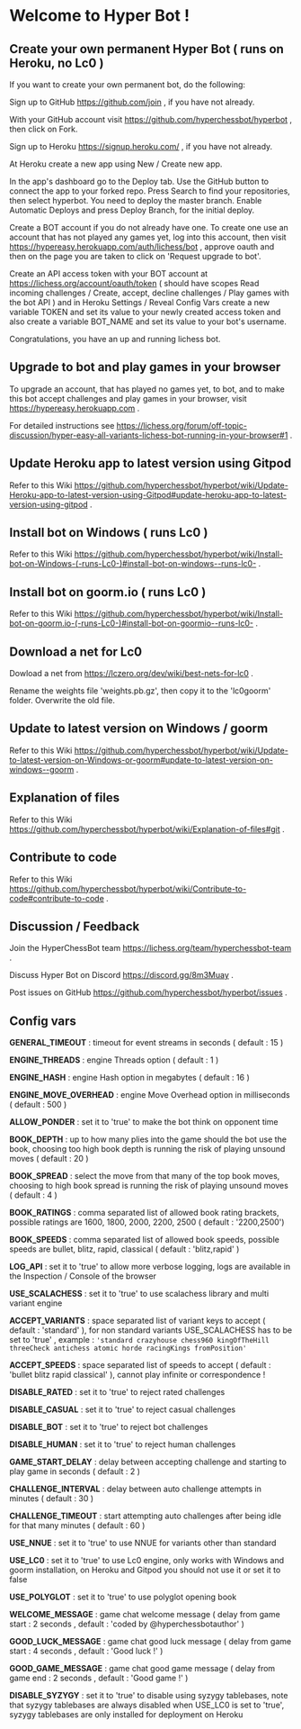 # Welcome to Hyper Bot !
## Create your own permanent Hyper Bot ( runs on Heroku, no Lc0 )
If you want to create your own permanent bot, do the following:  
  
Sign up to GitHub https://github.com/join , if you have not already.  
  
With your GitHub account visit https://github.com/hyperchessbot/hyperbot , then click on Fork.  
  
Sign up to Heroku https://signup.heroku.com/ , if you have not already.  
  
At Heroku create a new app using New / Create new app.  
  
In the app's dashboard go to the Deploy tab. Use the GitHub button to connect the app to your forked repo. Press Search to find your repositories, then select hyperbot. You need to deploy the master branch. Enable Automatic Deploys and press Deploy Branch, for the initial deploy.  
  
Create a BOT account if you do not already have one. To create one use an account that has not played any games yet, log into this account, then visit https://hypereasy.herokuapp.com/auth/lichess/bot , approve oauth and then on the page you are taken to click on 'Request upgrade to bot'.  
  
Create an API access token with your BOT account at https://lichess.org/account/oauth/token ( should have scopes Read incoming challenges / Create, accept, decline challenges / Play games with the bot API ) and in Heroku Settings / Reveal Config Vars create a new variable TOKEN and set its value to your newly created access token and also create a variable BOT_NAME and set its value to your bot's username.  
  
Congratulations, you have an up and running lichess bot.
## Upgrade to bot and play games in your browser
To upgrade an account, that has played no games yet, to bot, and to make this bot accept challenges and play games in your browser, visit https://hypereasy.herokuapp.com .  
  
For detailed instructions see https://lichess.org/forum/off-topic-discussion/hyper-easy-all-variants-lichess-bot-running-in-your-browser#1 .
## Update Heroku app to latest version using Gitpod
Refer to this Wiki https://github.com/hyperchessbot/hyperbot/wiki/Update-Heroku-app-to-latest-version-using-Gitpod#update-heroku-app-to-latest-version-using-gitpod .
## Install bot on Windows ( runs Lc0 )
Refer to this Wiki https://github.com/hyperchessbot/hyperbot/wiki/Install-bot-on-Windows-(-runs-Lc0-)#install-bot-on-windows--runs-lc0- .
## Install bot on goorm.io ( runs Lc0 )
Refer to this Wiki https://github.com/hyperchessbot/hyperbot/wiki/Install-bot-on-goorm.io-(-runs-Lc0-)#install-bot-on-goormio--runs-lc0- .
## Download a net for Lc0
Dowload a net from https://lczero.org/dev/wiki/best-nets-for-lc0 .  
  
Rename the weights file 'weights.pb.gz', then copy it to the 'lc0goorm' folder. Overwrite the old file.
## Update to latest version on Windows / goorm
Refer to this Wiki https://github.com/hyperchessbot/hyperbot/wiki/Update-to-latest-version-on-Windows-or-goorm#update-to-latest-version-on-windows--goorm .
## Explanation of files
Refer to this Wiki https://github.com/hyperchessbot/hyperbot/wiki/Explanation-of-files#git .
## Contribute to code
Refer to this Wiki https://github.com/hyperchessbot/hyperbot/wiki/Contribute-to-code#contribute-to-code .
## Discussion / Feedback
Join the HyperChessBot team https://lichess.org/team/hyperchessbot-team .  
  
Discuss Hyper Bot on Discord https://discord.gg/8m3Muay .  
  
Post issues on GitHub https://github.com/hyperchessbot/hyperbot/issues .
## Config vars
**GENERAL_TIMEOUT** : timeout for event streams in seconds ( default : 15 )  
  
**ENGINE_THREADS** : engine Threads option ( default : 1 )  
  
**ENGINE_HASH** : engine Hash option in megabytes ( default : 16 )  
  
**ENGINE_MOVE_OVERHEAD** : engine Move Overhead option in milliseconds ( default : 500 )  
  
**ALLOW_PONDER** : set it to 'true' to make the bot think on opponent time  
  
**BOOK_DEPTH** : up to how many plies into the game should the bot use the book, choosing too high book depth is running the risk of playing unsound moves ( default : 20 )  
  
**BOOK_SPREAD** : select the move from that many of the top book moves, choosing to high book spread is running the risk of playing unsound moves ( default : 4 )  
  
**BOOK_RATINGS** : comma separated list of allowed book rating brackets, possible ratings are 1600, 1800, 2000, 2200, 2500 ( default : '2200,2500')  
  
**BOOK_SPEEDS** : comma separated list of allowed book speeds, possible speeds are bullet, blitz, rapid, classical ( default : 'blitz,rapid' )  
  
**LOG_API** : set it to 'true' to allow more verbose logging, logs are available in the Inspection / Console of the browser  
  
**USE_SCALACHESS** : set it to 'true' to use scalachess library and multi variant engine  
  
**ACCEPT_VARIANTS** : space separated list of variant keys to accept ( default : 'standard' ), for non standard variants USE_SCALACHESS has to be set to 'true' , example : `'standard crazyhouse chess960 kingOfTheHill threeCheck antichess atomic horde racingKings fromPosition'`  
  
**ACCEPT_SPEEDS** : space separated list of speeds to accept ( default : 'bullet blitz rapid classical' ), cannot play infinite or correspondence !  
  
**DISABLE_RATED** : set it to 'true' to reject rated challenges  
  
**DISABLE_CASUAL** : set it to 'true' to reject casual challenges  
  
**DISABLE_BOT** : set it to 'true' to reject bot challenges  
  
**DISABLE_HUMAN** : set it to 'true' to reject human challenges  
  
**GAME_START_DELAY** : delay between accepting challenge and starting to play game in seconds ( default : 2 )  
  
**CHALLENGE_INTERVAL** : delay between auto challenge attempts in minutes ( default : 30 )  
  
**CHALLENGE_TIMEOUT** : start attempting auto challenges after being idle for that many minutes ( default : 60 )  
  
**USE_NNUE** : set it to 'true' to use NNUE for variants other than standard  
  
**USE_LC0** : set it to 'true' to use Lc0 engine, only works with Windows and goorm installation, on Heroku and Gitpod you should not use it or set it to false  
  
**USE_POLYGLOT** : set it to 'true' to use polyglot opening book  
  
**WELCOME_MESSAGE** : game chat welcome message ( delay from game start : 2 seconds , default : 'coded by @hyperchessbotauthor' )  
  
**GOOD_LUCK_MESSAGE** : game chat good luck message ( delay from game start : 4 seconds , default : 'Good luck !' )  
  
**GOOD_GAME_MESSAGE** : game chat good game message ( delay from game end : 2 seconds , default : 'Good game !' )  
  
**DISABLE_SYZYGY** : set it to 'true' to disable using syzygy tablebases, note that syzygy tablebases are always disabled when USE_LC0 is set to 'true', syzygy tablebases are only installed for deployment on Heroku